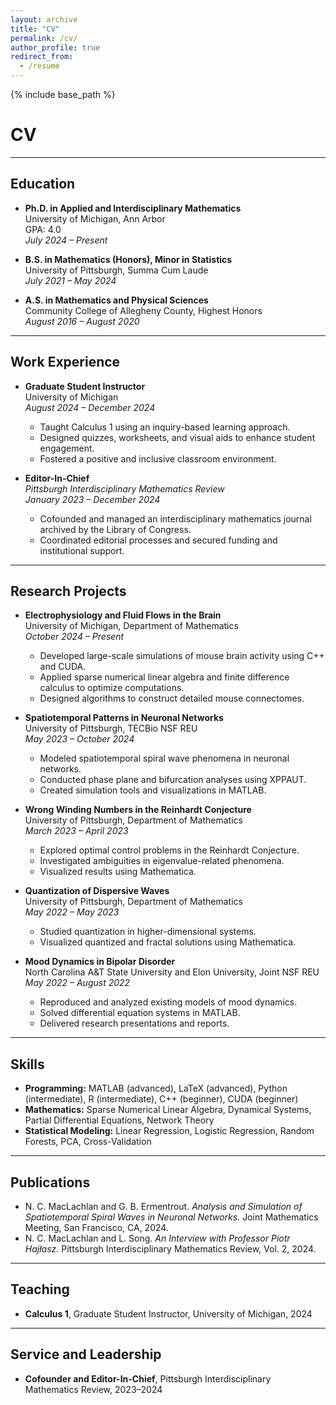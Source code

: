 ```yaml
---
layout: archive
title: "CV"
permalink: /cv/
author_profile: true
redirect_from:
  - /resume
---
```


{% include base_path %}
# CV

---

## Education
* **Ph.D. in Applied and Interdisciplinary Mathematics**  
  University of Michigan, Ann Arbor  
  GPA: 4.0  
  *July 2024 – Present*

* **B.S. in Mathematics (Honors), Minor in Statistics**  
  University of Pittsburgh, Summa Cum Laude  
  *July 2021 – May 2024*

* **A.S. in Mathematics and Physical Sciences**  
  Community College of Allegheny County, Highest Honors  
  *August 2016 – August 2020*

---

## Work Experience
* **Graduate Student Instructor**  
  University of Michigan  
  *August 2024 – December 2024*  
  - Taught Calculus 1 using an inquiry-based learning approach.  
  - Designed quizzes, worksheets, and visual aids to enhance student engagement.  
  - Fostered a positive and inclusive classroom environment.

* **Editor-In-Chief**  
  *Pittsburgh Interdisciplinary Mathematics Review*  
  *January 2023 – December 2024*  
  - Cofounded and managed an interdisciplinary mathematics journal archived by the Library of Congress.  
  - Coordinated editorial processes and secured funding and institutional support.  

---

## Research Projects
* **Electrophysiology and Fluid Flows in the Brain**  
  University of Michigan, Department of Mathematics  
  *October 2024 – Present*  
  - Developed large-scale simulations of mouse brain activity using C++ and CUDA.  
  - Applied sparse numerical linear algebra and finite difference calculus to optimize computations.  
  - Designed algorithms to construct detailed mouse connectomes.  

* **Spatiotemporal Patterns in Neuronal Networks**  
  University of Pittsburgh, TECBio NSF REU  
  *May 2023 – October 2024*  
  - Modeled spatiotemporal spiral wave phenomena in neuronal networks.  
  - Conducted phase plane and bifurcation analyses using XPPAUT.  
  - Created simulation tools and visualizations in MATLAB.  

* **Wrong Winding Numbers in the Reinhardt Conjecture**  
  University of Pittsburgh, Department of Mathematics  
  *March 2023 – April 2023*  
  - Explored optimal control problems in the Reinhardt Conjecture.  
  - Investigated ambiguities in eigenvalue-related phenomena.  
  - Visualized results using Mathematica.  

* **Quantization of Dispersive Waves**  
  University of Pittsburgh, Department of Mathematics  
  *May 2022 – May 2023*  
  - Studied quantization in higher-dimensional systems.  
  - Visualized quantized and fractal solutions using Mathematica.  

* **Mood Dynamics in Bipolar Disorder**  
  North Carolina A&T State University and Elon University, Joint NSF REU  
  *May 2022 – August 2022*  
  - Reproduced and analyzed existing models of mood dynamics.  
  - Solved differential equation systems in MATLAB.  
  - Delivered research presentations and reports.  

---

## Skills
* **Programming:** MATLAB (advanced), LaTeX (advanced), Python (intermediate), R (intermediate), C++ (beginner), CUDA (beginner)  
* **Mathematics:** Sparse Numerical Linear Algebra, Dynamical Systems, Partial Differential Equations, Network Theory  
* **Statistical Modeling:** Linear Regression, Logistic Regression, Random Forests, PCA, Cross-Validation  

---

## Publications
- N. C. MacLachlan and G. B. Ermentrout. *Analysis and Simulation of Spatiotemporal Spiral Waves in Neuronal Networks.* Joint Mathematics Meeting, San Francisco, CA, 2024.  
- N. C. MacLachlan and L. Song. *An Interview with Professor Piotr Hajłasz.* Pittsburgh Interdisciplinary Mathematics Review, Vol. 2, 2024.  

---

## Teaching
* **Calculus 1**, Graduate Student Instructor, University of Michigan, 2024  

---

## Service and Leadership
* **Cofounder and Editor-In-Chief**, Pittsburgh Interdisciplinary Mathematics Review, 2023–2024    


<!--- Education
======
* Ph.D in Version Control Theory, GitHub University, 2018 (expected)
* M.S. in Jekyll, GitHub University, 2014
* B.S. in GitHub, GitHub University, 2012

Work experience
======
* Spring 2024: Academic Pages Collaborator
  * Github University
  * Duties includes: Updates and improvements to template
  * Supervisor: The Users

* Fall 2015: Research Assistant
  * Github University
  * Duties included: Merging pull requests
  * Supervisor: Professor Hub

* Summer 2015: Research Assistant
  * Github University
  * Duties included: Tagging issues
  * Supervisor: Professor Git
  
Skills
======
* Skill 1
* Skill 2
  * Sub-skill 2.1
  * Sub-skill 2.2
  * Sub-skill 2.3
* Skill 3

Publications
======
  <ul>{% for post in site.publications reversed %}
    {% include archive-single-cv.html %}
  {% endfor %}</ul>
  
Talks
======
  <ul>{% for post in site.talks reversed %}
    {% include archive-single-talk-cv.html  %}
  {% endfor %}</ul>
  
Teaching
======
  <ul>{% for post in site.teaching reversed %}
    {% include archive-single-cv.html %}
  {% endfor %}</ul>
  
Service and leadership
======
* Currently signed in to 43 different slack teams
-->
